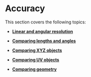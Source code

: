 # Accuracy

This section covers the following topics:

-   **[Linear and angular resolution](../../../../UDA/add_api/architecture/accuracy/linear_angular_res.md)**  

-   **[Comparing lengths and angles](../../../../UDA/add_api/architecture/accuracy/compare_angles_lengths.md)**  

-   **[Comparing XYZ objects](../../../../UDA/add_api/architecture/accuracy/compare_xyz.md)**  

-   **[Comparing UV objects](../../../../UDA/add_api/architecture/accuracy/compare_uv.md)**  

-   **[Comparing geometry](../../../../UDA/add_api/architecture/accuracy/compare_geo.md)**  



